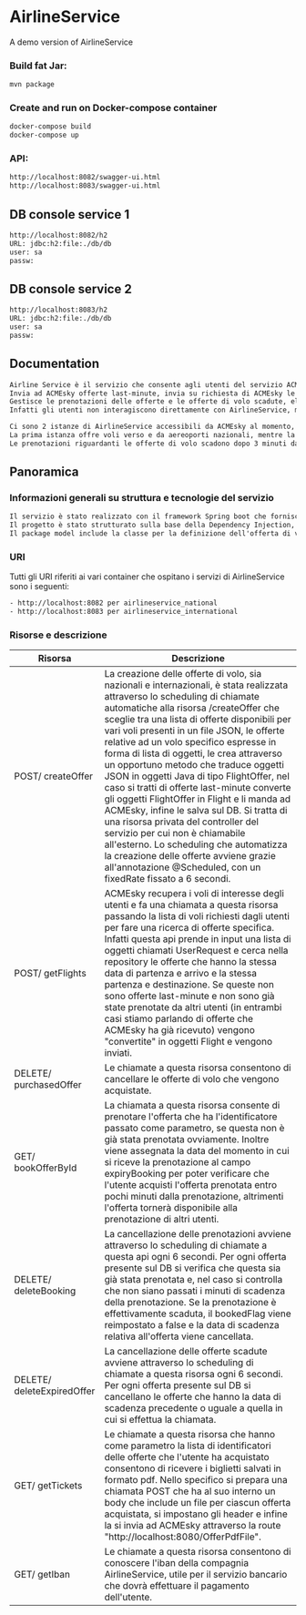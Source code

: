# AirlineService
A demo version of AirlineService

### Build fat Jar:
```sh
mvn package
```

### Create and run on Docker-compose container
```sh
docker-compose build
docker-compose up
```

### API:
```sh
http://localhost:8082/swagger-ui.html
http://localhost:8083/swagger-ui.html
```
## DB console service 1
```sh
http://localhost:8082/h2
URL: jdbc:h2:file:./db/db
user: sa
passw: 
```
## DB console service 2
```sh
http://localhost:8083/h2
URL: jdbc:h2:file:./db/db
user: sa
passw:
```

## Documentation
```txt
Airline Service è il servizio che consente agli utenti del servizio ACMEsky di acquistare i biglietti per i voli che esso offre.
Invia ad ACMEsky offerte last-minute, invia su richiesta di ACMEsky le offerte di volo relative ai voli di interesse degli utenti.
Gestisce le prenotazioni delle offerte e le offerte di volo scadute, elimina le offerte di volo che vengono acquistate e manda i biglietti relativi ai voli che vengono acquistati dagli utenti ad ACMEsky.
Infatti gli utenti non interagiscono direttamente con AirlineService, ma attraverso ACMEsky.

Ci sono 2 istanze di AirlineService accessibili da ACMEsky al momento, ovvero airlineservice_national e airlineservice_international. 
La prima istanza offre voli verso e da aereoporti nazionali, mentre la seconda offre voli da e verso aereoporti internazionali. Per il resto i due servizi si comportano allo stesso modo (creazione automatica delle offerte, invio di offerte last-minute, gestione delle prenotazioni e delle offerte scadute e invio biglietti, ecc.). Le due istanze sono state create grazie a docker che ospita nei due container le copie del servizio. La creazione delle offerte di volo avviene grazie alla scelta casuale di offerte presenti nei due JSON file che contengono liste di oggetti rappresentanti le offerte per uno stesso volo, per cui è necessario aggiugere le offerte che si possono generare integrando i file con nuove liste di oggetti che rispettano le caratteristiche delle offerte di volo. 
Le prenotazioni riguardanti le offerte di volo scadono dopo 3 minuti dalla chiamata REST che avvisa della prenotazione e le eliminazioni vengono gestite in maniera automatica, così come l'eliminazione delle offerte di volo scadute. Il servizio invia solo offerte di volo non scadute al momento dell'invio, per cui se nel file JSON contenente le offerte generabili si inseriscono offerte già scadute al momento dell'inserimento, queste non verranno mai generate.
```

## Panoramica

### Informazioni generali su struttura e tecnologie del servizio
```txt
Il servizio è stato realizzato con il framework Spring boot che fornisce già un minimo di configurazione per sviluppare applicazioni web JAVA e in particolare servizi REST. In particolare è stato utilizzato Apache Maven per la gestione delle dipendenze del progetto, importare attraverso i suoi plugin tutte le librerie necessarie per sviluppo del progetto e i relativi JAR e per la building automatica.
Il progetto è stato strutturato sulla base della Dependency Injection, quindi vi è il package service contenente i servizi che vengono "iniettati" nel FlightOfferController presente nel package controller per offrire le feature richiamabili dalle route che verranno descritte in seguito. In particolare vi è il pdfService che si occupa di creare file pdf contenente tutte le informazioni sui voli che vengono acquistati dagli utenti. Si è scelto di usare le librerie e i template di Thymeleaf che offre la possibilità ad applicazioni server side di realizzare template che sono in grado di eseguire codice HTML e CSS in maniera semplice, oltre ad un sistema che consente di creare file a partire da questi template in linguaggio Java.
Il package model include la classe per la definizione dell'offerta di volo, ovvero FlightOffer, la classe per la definizione di alcune utility per la generazione e gestione delle offerte e la classe per la definizione dell'oggetto Iban. E'stato creato il package per i Data Transfer Object (DTO) per rappresentare le richieste degli utenti (UserRequest) usate come parametro per alcune api e Flight che rappresenta la proposta di volo che verrà inviato ad ACMEsky sulla base delle richieste. Infatti bisogna fare differenza tra gli oggetti di tipo FlightOffer che rappresentano le offerte di volo che la compagnia crea con tutti i campi e le funzioni necessarie per gestire i voli veri propri che vengono inviate ad ACMEsky, ovvero gli oggetti di tipo Flight, che contengono tutte le informazioni necessarie ad essere presentate all'utente, astraendo da tutti i dettagli riguardanti ad esempio le prenotazioni e la loro scadenza. Inoltre è presente un package repository che contiene un interfaccia che estende una repository JPA utilizzata che consente di interfacciarsi con la tabella contenente le offerte di volo per la gestione delle funzionalità che offre il servizio di Airline. Il DBMS che è stato scelto è quello di H2, scritto in Java con tecnologia in-memory, tra l'altro accessibile attraverso le route e le credenziali specificate in precedenza. Infine si è deciso di usare docker per creare due istanze funzionanti di AirlineService specificando nel dockerFile la versione di Java e i vari jar da copiare ed eseguire, mentre nel docker-compose.yml si è specificata la lista delle immagini con relativo nome, variabili di ambiente tra cui figurano i file JSON grazie a cui i servizi generano le offerte di volo e il db, e infine le porte con cui si interfacciano con l'esterno. 
```

### URI
Tutti gli URI riferiti ai vari container che ospitano i servizi di AirlineService sono i seguenti:
```txt
- http://localhost:8082 per airlineservice_national
- http://localhost:8083 per airlineservice_international
```

### Risorse e descrizione

| Risorsa  | Descrizione |
| ------------- | ------------- |
| POST/ createOffer | La creazione delle offerte di volo, sia nazionali e internazionali, è stata realizzata attraverso lo scheduling di chiamate automatiche alla risorsa /createOffer che sceglie tra una lista di offerte disponibili per vari voli presenti in un file JSON, le offerte relative ad un volo specifico espresse in forma di lista di oggetti, le crea attraverso un opportuno metodo che traduce oggetti JSON in oggetti Java di tipo FlightOffer, nel caso si tratti di offerte last-minute converte gli oggetti FlightOffer in Flight e li manda ad ACMEsky, infine le salva sul DB. Si tratta di una risorsa privata del controller del servizio per cui non è chiamabile all'esterno. Lo scheduling che automatizza la creazione delle offerte avviene grazie all'annotazione @Scheduled, con un fixedRate fissato a 6 secondi. |
| POST/ getFlights  | ACMEsky recupera i voli di interesse degli utenti e fa una chiamata a questa risorsa passando la lista di voli richiesti dagli utenti per fare una ricerca di offerte specifica. Infatti questa api prende in input una lista di oggetti chiamati UserRequest e cerca nella repository le offerte che hanno la stessa data di partenza e arrivo e la stessa partenza e destinazione. Se queste non sono offerte last-minute e non sono già state prenotate da altri utenti (in entrambi casi stiamo parlando di offerte che ACMEsky ha già ricevuto) vengono "convertite" in oggetti Flight e vengono inviati. |
| DELETE/ purchasedOffer  | Le chiamate a questa risorsa consentono di cancellare le offerte di volo che vengono acquistate.  |
| GET/ bookOfferById  | La chiamata a questa risorsa consente di prenotare l'offerta che ha l'identificatore passato come parametro, se questa non è già stata prenotata ovviamente. Inoltre viene assegnata la data del momento in cui si riceve la prenotazione al campo expiryBooking per poter verificare che l'utente acquisti l'offerta prenotata entro pochi minuti dalla prenotazione, altrimenti l'offerta tornerà disponibile alla prenotazione di altri utenti.  |
| DELETE/ deleteBooking | La cancellazione delle prenotazioni avviene attraverso lo scheduling di chiamate a questa api ogni 6 secondi. Per ogni offerta presente sul DB si verifica che questa sia già stata prenotata e, nel caso si controlla che non siano passati i minuti di scadenza della prenotazione. Se la prenotazione è effettivamente scaduta, il bookedFlag viene reimpostato a false e la data di scadenza relativa all'offerta viene cancellata. |
| DELETE/ deleteExpiredOffer | La cancellazione delle offerte scadute avviene attraverso lo scheduling di chiamate a questa risorsa ogni 6 secondi. Per ogni offerta presente sul DB si cancellano le offerte che hanno la data di scadenza precedente o uguale a quella in cui si effettua la chiamata. |
| GET/ getTickets  | Le chiamate a questa risorsa che hanno come parametro la lista di identificatori delle offerte che l'utente ha acquistato consentono di ricevere i biglietti salvati in formato pdf. Nello specifico si prepara una chiamata POST che ha al suo interno un body che include un file per ciascun offerta acquistata, si impostano gli header e infine la si invia ad ACMEsky attraverso la route "http://localhost:8080/OfferPdfFile". |
| GET/ getIban | Le chiamate a questa risorsa consentono di conoscere l'iban della compagnia AirlineService, utile per il servizio bancario che dovrà effettuare il pagamento dell'utente.  |

